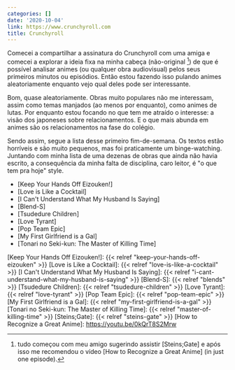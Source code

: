 ```yaml
---
categories: []
date: '2020-10-04'
link: https://www.crunchyroll.com
title: Crunchyroll
---
```


Comecei a compartilhar a assinatura do Crunchyroll com uma amiga e comecei a explorar a ideia fixa na minha cabeça (não-original [^1]) de que é possível analisar animes (ou qualquer obra audiovisual) pelos seus primeiros minutos ou episódios. Então estou fazendo isso pulando animes aleatoriamente enquanto vejo qual deles pode ser interessante.

Bom, quase aleatoriamente. Obras muito populares não me interessam, assim como temas manjados (ao menos por enquanto), como animes de lutas. Por enquanto estou focando no que tem me atraído o interesse: a visão dos japoneses sobre relacionamentos. E o que mais abunda em animes são os relacionamentos na fase do colégio.

Sendo assim, segue a lista desse primeiro fim-de-semana. Os textos estão horríveis e são muito pequenos, mas foi praticamente um binge-watching. Juntando com minha lista de uma dezenas de obras que ainda não havia escrito, a consequência da minha falta de disciplina, caro leitor, é "o que tem pra hoje" style.

 - [Keep Your Hands Off Eizouken!]
 - [Love is Like a Cocktail]
 - [I Can't Understand What My Husband Is Saying]
 - [Blend-S]
 - [Tsudedure Children]
 - [Love Tyrant]
 - [Pop Team Epic]
 - [My First Girlfriend is a Gal]
 - [Tonari no Seki-kun: The Master of Killing Time]

[^1]: tudo começou com meu amigo sugerindo assistir [Steins;Gate] e após isso me recomendou o vídeo [How to Recognize a Great Anime] (in just one episode).

[Keep Your Hands Off Eizouken!]: {{< relref "keep-your-hands-off-eizouken" >}}
[Love is Like a Cocktail]: {{< relref "love-is-like-a-cocktail" >}}
[I Can't Understand What My Husband Is Saying]: {{< relref "i-cant-understand-what-my-husband-is-saying" >}}
[Blend-S]: {{< relref "blends" >}}
[Tsudedure Children]: {{< relref "tsudedure-children" >}}
[Love Tyrant]: {{< relref "love-tyrant" >}}
[Pop Team Epic]: {{< relref "pop-team-epic" >}}
[My First Girlfriend is a Gal]: {{< relref "my-first-girlfriend-is-a-gal" >}}
[Tonari no Seki-kun: The Master of Killing Time]: {{< relref "master-of-killing-time" >}}
[Steins;Gate]: {{< relref "steins-gate" >}}
[How to Recognize a Great Anime]: https://youtu.be/0kQrT8S2Mrw

